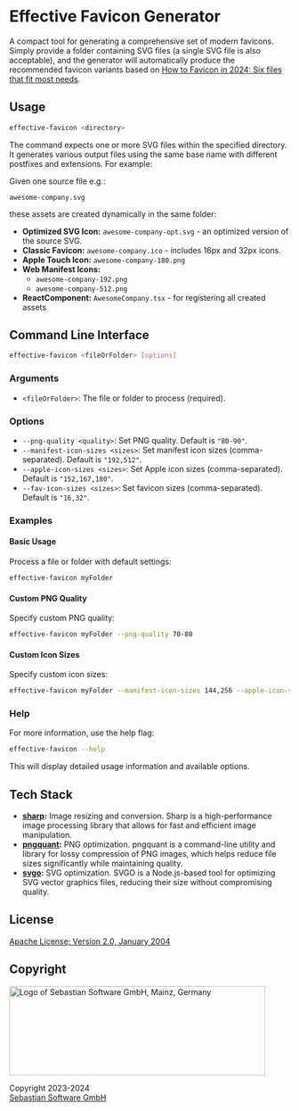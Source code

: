 # Effective Favicon Generator

A compact tool for generating a comprehensive set of modern favicons. Simply provide a folder containing SVG files (a single SVG file is also acceptable), and the generator will automatically produce the recommended favicon variants based on [How to Favicon in 2024: Six files that fit most needs](https://evilmartians.com/chronicles/how-to-favicon-in-2021-six-files-that-fit-most-needs).

## Usage

```bash
effective-favicon <directory>
```

The command expects one or more SVG files within the specified directory. It generates various output files using the same base name with different postfixes and extensions. For example:

Given one source file e.g.:

`awesome-company.svg`

these assets are created dynamically in the same folder:

- **Optimized SVG Icon:** `awesome-company-opt.svg` - an optimized version of the source SVG.
- **Classic Favicon:** `awesome-company.ico` - includes 16px and 32px icons.
- **Apple Touch Icon:** `awesome-company-180.png`
- **Web Manifest Icons:**
  - `awesome-company-192.png`
  - `awesome-company-512.png`
- **ReactComponent:** `AwesomeCompany.tsx` - for registering all created assets

## Command Line Interface

```sh
effective-favicon <fileOrFolder> [options]
```

### Arguments

- `<fileOrFolder>`: The file or folder to process (required).

### Options

- `--png-quality <quality>`: Set PNG quality. Default is `"80-90"`.
- `--manifest-icon-sizes <sizes>`: Set manifest icon sizes (comma-separated). Default is `"192,512"`.
- `--apple-icon-sizes <sizes>`: Set Apple icon sizes (comma-separated). Default is `"152,167,180"`.
- `--fav-icon-sizes <sizes>`: Set favicon sizes (comma-separated). Default is `"16,32"`.

### Examples

#### Basic Usage

Process a file or folder with default settings:

```sh
effective-favicon myFolder
```

#### Custom PNG Quality

Specify custom PNG quality:

```sh
effective-favicon myFolder --png-quality 70-80
```

#### Custom Icon Sizes

Specify custom icon sizes:

```sh
effective-favicon myFolder --manifest-icon-sizes 144,256 --apple-icon-sizes 120,144,180 --fav-icon-sizes 16,48
```

### Help

For more information, use the help flag:

```sh
effective-favicon --help
```

This will display detailed usage information and available options.

## Tech Stack

- **[sharp](https://sharp.pixelplumbing.com/):** Image resizing and conversion. Sharp is a high-performance image processing library that allows for fast and efficient image manipulation.
- **[pngquant](https://pngquant.org/):** PNG optimization. pngquant is a command-line utility and library for lossy compression of PNG images, which helps reduce file sizes significantly while maintaining quality.
- **[svgo](https://github.com/svg/svgo):** SVG optimization. SVGO is a Node.js-based tool for optimizing SVG vector graphics files, reducing their size without compromising quality.

## License

[Apache License; Version 2.0, January 2004](http://www.apache.org/licenses/LICENSE-2.0)

## Copyright

<img src="https://cdn.rawgit.com/sebastian-software/sebastian-software-brand/0d4ec9d6/sebastiansoftware-en.svg" alt="Logo of Sebastian Software GmbH, Mainz, Germany" width="460" height="160"/>

Copyright 2023-2024<br/>[Sebastian Software GmbH](https://www.sebastian-software.de)
